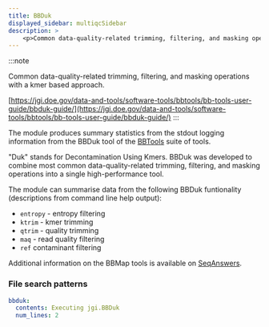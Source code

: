 ```yaml
---
title: BBDuk
displayed_sidebar: multiqcSidebar
description: >
    <p>Common data-quality-related trimming, filtering, and masking operations with a kmer based approach.</p>
---
```


<!--
~~~~~ DO NOT EDIT ~~~~~
This file is autogenerated from the MultiQC module python docstring.
Do not edit the markdown, it will be overwritten.

File path for the source of this content: multiqc/modules/bbduk/bbduk.py
~~~~~~~~~~~~~~~~~~~~~~~
-->

:::note
<p>Common data-quality-related trimming, filtering, and masking operations with a kmer based approach.</p>

[https://jgi.doe.gov/data-and-tools/software-tools/bbtools/bb-tools-user-guide/bbduk-guide/](https://jgi.doe.gov/data-and-tools/software-tools/bbtools/bb-tools-user-guide/bbduk-guide/)
:::

The module produces summary statistics from the stdout logging information from the BBDuk tool of the
[BBTools](http://jgi.doe.gov/data-and-tools/bbtools/bb-tools-user-guide/) suite of tools.

"Duk" stands for Decontamination Using Kmers. BBDuk was developed to combine
most common data-quality-related trimming, filtering, and masking operations
into a single high-performance tool.

The module can summarise data from the following BBDuk funtionality
(descriptions from command line help output):

- `entropy` - entropy filtering
- `ktrim` - kmer trimming
- `qtrim` - quality trimming
- `maq` - read quality filtering
- `ref` contaminant filtering

Additional information on the BBMap tools is available on
[SeqAnswers](http://seqanswers.com/forums/showthread.php?t=41057).

### File search patterns

```yaml
bbduk:
  contents: Executing jgi.BBDuk
  num_lines: 2
```
    